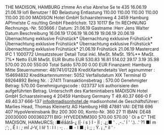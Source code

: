 THE MADISON, HAMBURG z!mme An e!se Abre!se Se te 435 16.06.19 21.06.19 lofi Benutzer ! BD Belastung Entlastung 110.00 110.00 110.00 110.00 110.00 20.00 MADISON Hotel GmbH Schaarsteinweg 4 2459 Hamburg AP!me!ste C nsu!tlng GmbH Fbedrlchstr. 123 10117 Be !!n RECHNUNG Rechnungs.-Nr. 503666 / Datum: 21.06.19 Gastname :Herr Jens Wa!ter Datum Beschreibung 16.06.19 17.06.19 18.06.19 19.06.19 20.06.19 Übernachtung exklusive Frühstück* Übernachtung exklusive Frühstück* Übernachtung exklusive Frühstück* Übernachtung exklusive Frühstück* Übernachtung exklusive Frühstück* 21.06.19 Frühstück 21.06.19 Mastercard IFC 1 1000772 Umsatzsteuer Detail Total inkl. MwSt. MwSt. 19%** MwSt. 7%* Netto EUR MwSt. EUR Brutto EUR 530.83 16.81 514.02 39.17 3.19 35.98 570.00 20.00 550.00 Total Saldo 570.00 0.00 EUR Finanzamt: Hamburg Mitte Steuernummer: 48/741/01228 KreditXartendetaits Vert agsnummer : 154694832 Kreditkartennummer: 5052 Verfallsdatum XIX Terminal ID 69264892 Beleg Nr. : 27411 Transaktionsbetrag : 570.00 Genehmigter Betrag: 570.00 Genehmigungscode : 023737 Icti authorisiere den aufgeführten Betrag. Unterschrift des Kartenintiabers MADISON Hotel GmbH Schaarsteinweg 4 20459 Hamburg Germany T 49.40.37 666-0 F 49.40.37 666-137 info@madisonhotel.de madisonhotel.de Geschäftsführer: Marlies Head, Thomas Kleinertz AG Hamburg HRB 47881 VAI: DE118 696 407 HypoVereinsbank Btz 200 300 00, Konto-Nr. 360 27 11 IBAN: DE48 20030000 0003602711 BIG: HYVEDEMM300 570.00 570.00 ' Oi a C“ THE MADISON, HAMeURCS; :■iềầâtầ-¿ Ị|· í s ) İ - ÌÍ ; .¿;■ ' . ,-..' Í ' '.). .' ?1 ■İ m ;'; , Ể I : *;* mÍ J-V, I Iiř 1 : I I : -; . . ■ - I ■ ; ì ;; ; Ÿ. ¡ ,^ il ' ·